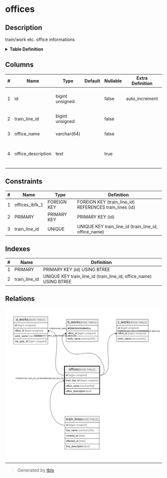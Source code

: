 # offices

## Description

train/work etc. office informations

<details>
<summary><strong>Table Definition</strong></summary>

```sql
CREATE TABLE `offices` (
  `id` bigint unsigned NOT NULL AUTO_INCREMENT COMMENT 'counter to identify each record',
  `train_line_id` bigint unsigned NOT NULL COMMENT 'line id that has this office',
  `office_name` varchar(64) NOT NULL COMMENT 'name of this office',
  `office_description` text COMMENT 'office description (address, capacity, etc.)',
  PRIMARY KEY (`id`),
  UNIQUE KEY `train_line_id` (`train_line_id`,`office_name`),
  CONSTRAINT `offices_ibfk_1` FOREIGN KEY (`train_line_id`) REFERENCES `train_lines` (`id`) ON DELETE CASCADE
) ENGINE=InnoDB AUTO_INCREMENT=[Redacted by tbls] DEFAULT CHARSET=utf8mb3 COMMENT='train/work etc. office informations'
```

</details>

## Columns

| # | Name | Type | Default | Nullable | Extra Definition | Children | Parents | Comment |
| - | ---- | ---- | ------- | -------- | ---------------- | -------- | ------- | ------- |
| 1 | id | bigint unsigned |  | false | auto_increment | [a_works](a_works.md) [b_works](b_works.md) [c_works](c_works.md) |  | counter to identify each record |
| 2 | train_line_id | bigint unsigned |  | false |  |  | [train_lines](train_lines.md) | line id that has this office |
| 3 | office_name | varchar(64) |  | false |  |  |  | name of this office |
| 4 | office_description | text |  | true |  |  |  | office description (address, capacity, etc.) |

## Constraints

| # | Name | Type | Definition |
| - | ---- | ---- | ---------- |
| 1 | offices_ibfk_1 | FOREIGN KEY | FOREIGN KEY (train_line_id) REFERENCES train_lines (id) |
| 2 | PRIMARY | PRIMARY KEY | PRIMARY KEY (id) |
| 3 | train_line_id | UNIQUE | UNIQUE KEY train_line_id (train_line_id, office_name) |

## Indexes

| # | Name | Definition |
| - | ---- | ---------- |
| 1 | PRIMARY | PRIMARY KEY (id) USING BTREE |
| 2 | train_line_id | UNIQUE KEY train_line_id (train_line_id, office_name) USING BTREE |

## Relations

![er](offices.svg)

---

> Generated by [tbls](https://github.com/k1LoW/tbls)
